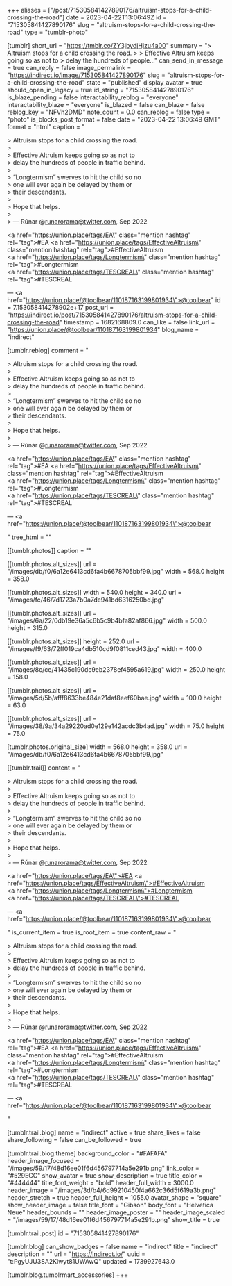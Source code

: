 +++
aliases = ["/post/715305841427890176/altruism-stops-for-a-child-crossing-the-road"]
date = 2023-04-22T13:06:49Z
id = "715305841427890176"
slug = "altruism-stops-for-a-child-crossing-the-road"
type = "tumblr-photo"

[tumblr]
short_url = "https://tmblr.co/ZY3jbydjHjzu4a00"
summary = "> Altruism stops for a child crossing the road. > > Effective Altruism keeps going so as not to > delay the hundreds of people..."
can_send_in_message = true
can_reply = false
image_permalink = "https://indirect.io/image/715305841427890176"
slug = "altruism-stops-for-a-child-crossing-the-road"
state = "published"
display_avatar = true
should_open_in_legacy = true
id_string = "715305841427890176"
is_blaze_pending = false
interactability_reblog = "everyone"
interactability_blaze = "everyone"
is_blazed = false
can_blaze = false
reblog_key = "NFVh2DMD"
note_count = 0.0
can_reblog = false
type = "photo"
is_blocks_post_format = false
date = "2023-04-22 13:06:49 GMT"
format = "html"
caption = "<p>&gt; Altruism stops for a child crossing the road.<br/>&gt; <br/>&gt; Effective Altruism keeps going so as not to <br/>&gt; delay the hundreds of people in traffic behind.<br/>&gt;<br/>&gt; &ldquo;Longtermism&rdquo; swerves to hit the child so no<br/>&gt; one will ever again be delayed by them or<br/>&gt; their descendants.<br/>&gt; <br/>&gt; Hope that helps.<br/>&gt;<br/>&gt; — Rúnar @runarorama@twitter.com, Sep 2022</p><p><a href=\"https://union.place/tags/EA\" class=\"mention hashtag\" rel=\"tag\">#EA</a> <a href=\"https://union.place/tags/EffectiveAltruism\" class=\"mention hashtag\" rel=\"tag\">#EffectiveAltruism</a><br/><a href=\"https://union.place/tags/Longtermism\" class=\"mention hashtag\" rel=\"tag\">#Longtermism</a><br/><a href=\"https://union.place/tags/TESCREAL\" class=\"mention hashtag\" rel=\"tag\">#TESCREAL</a></p> — <a href=\"https://union.place/@toolbear/110187163199801934\">@toolbear</a>"
id = 7.153058414278902e+17
post_url = "https://indirect.io/post/715305841427890176/altruism-stops-for-a-child-crossing-the-road"
timestamp = 1682168809.0
can_like = false
link_url = "https://union.place/@toolbear/110187163199801934"
blog_name = "indirect"

[tumblr.reblog]
comment = "<p><p>&gt; Altruism stops for a child crossing the road.<br>&gt; <br>&gt; Effective Altruism keeps going so as not to <br>&gt; delay the hundreds of people in traffic behind.<br>&gt;<br>&gt; “Longtermism” swerves to hit the child so no<br>&gt; one will ever again be delayed by them or<br>&gt; their descendants.<br>&gt; <br>&gt; Hope that helps.<br>&gt;<br>&gt; — Rúnar @runarorama@twitter.com, Sep 2022</p><p><a href=\"https://union.place/tags/EA\" class=\"mention hashtag\" rel=\"tag\">#EA</a> <a href=\"https://union.place/tags/EffectiveAltruism\" class=\"mention hashtag\" rel=\"tag\">#EffectiveAltruism</a><br><a href=\"https://union.place/tags/Longtermism\" class=\"mention hashtag\" rel=\"tag\">#Longtermism</a><br><a href=\"https://union.place/tags/TESCREAL\" class=\"mention hashtag\" rel=\"tag\">#TESCREAL</a></p> — <a href=\"https://union.place/@toolbear/110187163199801934\">@toolbear</a></p>"
tree_html = ""

[[tumblr.photos]]
caption = ""

[[tumblr.photos.alt_sizes]]
url = "/images/db/f0/6a12e6413cd6fa4b6678705bbf99.jpg"
width = 568.0
height = 358.0

[[tumblr.photos.alt_sizes]]
width = 540.0
height = 340.0
url = "/images/fc/46/7d1723a7b0a7de941bd6316250bd.jpg"

[[tumblr.photos.alt_sizes]]
url = "/images/6a/22/0db19e36a5c6b5c9b4bfa82af866.jpg"
width = 500.0
height = 315.0

[[tumblr.photos.alt_sizes]]
height = 252.0
url = "/images/f9/63/72ff019ca4db510cd9f0811ced43.jpg"
width = 400.0

[[tumblr.photos.alt_sizes]]
url = "/images/8c/ce/41435c190dc9eb2378ef4595a619.jpg"
width = 250.0
height = 158.0

[[tumblr.photos.alt_sizes]]
url = "/images/5d/5b/afff8633be484e21daf8eef60bae.jpg"
width = 100.0
height = 63.0

[[tumblr.photos.alt_sizes]]
url = "/images/38/9a/34a29220ad0e129e142acdc3b4ad.jpg"
width = 75.0
height = 75.0

[tumblr.photos.original_size]
width = 568.0
height = 358.0
url = "/images/db/f0/6a12e6413cd6fa4b6678705bbf99.jpg"

[[tumblr.trail]]
content = "<p><p>&gt; Altruism stops for a child crossing the road.<br />&gt; <br />&gt; Effective Altruism keeps going so as not to <br />&gt; delay the hundreds of people in traffic behind.<br />&gt;<br />&gt; &ldquo;Longtermism&rdquo; swerves to hit the child so no<br />&gt; one will ever again be delayed by them or<br />&gt; their descendants.<br />&gt; <br />&gt; Hope that helps.<br />&gt;<br />&gt; &mdash; R&uacute;nar @runarorama@twitter.com, Sep 2022</p><p><a href=\"https://union.place/tags/EA\">#EA</a> <a href=\"https://union.place/tags/EffectiveAltruism\">#EffectiveAltruism</a><br /><a href=\"https://union.place/tags/Longtermism\">#Longtermism</a><br /><a href=\"https://union.place/tags/TESCREAL\">#TESCREAL</a></p> &mdash; <a href=\"https://union.place/@toolbear/110187163199801934\">@toolbear</a></p>"
is_current_item = true
is_root_item = true
content_raw = "<p><p>&gt; Altruism stops for a child crossing the road.<br>&gt; <br>&gt; Effective Altruism keeps going so as not to <br>&gt; delay the hundreds of people in traffic behind.<br>&gt;<br>&gt; “Longtermism” swerves to hit the child so no<br>&gt; one will ever again be delayed by them or<br>&gt; their descendants.<br>&gt; <br>&gt; Hope that helps.<br>&gt;<br>&gt; — Rúnar @runarorama@twitter.com, Sep 2022</p><p><a href=\"https://union.place/tags/EA\" class=\"mention hashtag\" rel=\"tag\">#EA</a> <a href=\"https://union.place/tags/EffectiveAltruism\" class=\"mention hashtag\" rel=\"tag\">#EffectiveAltruism</a><br><a href=\"https://union.place/tags/Longtermism\" class=\"mention hashtag\" rel=\"tag\">#Longtermism</a><br><a href=\"https://union.place/tags/TESCREAL\" class=\"mention hashtag\" rel=\"tag\">#TESCREAL</a></p> — <a href=\"https://union.place/@toolbear/110187163199801934\">@toolbear</a></p>"

[tumblr.trail.blog]
name = "indirect"
active = true
share_likes = false
share_following = false
can_be_followed = true

[tumblr.trail.blog.theme]
background_color = "#FAFAFA"
header_image_focused = "/images/59/17/48d16ee01f6d456797714a5e291b.png"
link_color = "#529ECC"
show_avatar = true
show_description = true
title_color = "#444444"
title_font_weight = "bold"
header_full_width = 3000.0
header_image = "/images/3d/b4/6d99210450f4a662c36d5f619a3b.png"
header_stretch = true
header_full_height = 1055.0
avatar_shape = "square"
show_header_image = false
title_font = "Gibson"
body_font = "Helvetica Neue"
header_bounds = ""
header_image_poster = ""
header_image_scaled = "/images/59/17/48d16ee01f6d456797714a5e291b.png"
show_title = true

[tumblr.trail.post]
id = "715305841427890176"

[tumblr.blog]
can_show_badges = false
name = "indirect"
title = "indirect"
description = ""
url = "https://indirect.io/"
uuid = "t:PgyUJU3SA2Klwyt81UWAwQ"
updated = 1739927643.0

[tumblr.blog.tumblrmart_accessories]
+++
